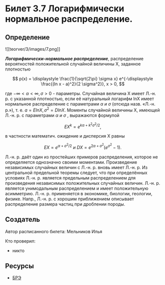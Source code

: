 # Билет 3.7 Логарифмически нормальное распределение.

## Определение
![[teorver/3/images/7.png]]

***Логарифмически-нормальное распределение***,  распределение вероятностей положительной 
случайной величины X, заданное плотностью

$$ p(x) = \displaystyle \frac{1}{\sqrt{2\pi} \sigma x} e^{-\displaystyle \frac{(ln x - a)^2}{2 \sigma^2}}, x > 0,
$$

где $-\infty < \alpha < \infty, \sigma > 0$ - параметры. Случайная величина X имеет Л.-н. р. с 
указанной плотноcтью, если её натуральный логарифм lnX имеет нормальное распределение с 
параметрами $\alpha \ и \ \sigma$ (отсюда назв. «Л.-н. р.»), т. е. $a=E lnX, σ^2=D lnX$. Моменты случайной 
величины X, имеющей Л.-н. р. с параметрами $\alpha \ и \ \sigma$ , выражаются формулой

$$ E X^k = e^{k\alpha + k^2 \sigma^2 / 2},
$$

в частности математич. ожидение и дисперсия X равны

$$ E X = e^{\alpha + \sigma^2 / 2} \ и \ DX = e^{2 \alpha + \sigma^2} (e ^ {\sigma^2} - 1).
$$

Л.-н. р. даёт один из простейших примеров распределения, которое не определяется однозначно 
своими моментами. Произведение независимых случайных величин с Л.-н. р. вновь имеет Л.-н. р. 
Из центральной предельной теоремы следует, что при определённых условиях Л.-н. р. является 
предельным распределением для произведения независимых положительных случайных величин. Л.-н. р. 
является унимодальным распределением и имеет положительную асимметрию. Л.-н. р. применяется в 
экономике, биологии, геологии, физике. Напр., Л.-н. р. с хорошим приближением описывает 
распределение размера частиц при дроблении породы.

## Создатель

Автор расписанного билета: Мельников Илья

Кто проверил:
- никто

## Ресурсы
- [БРЭ](https://bigenc.ru/mathematics/text/2177529)
